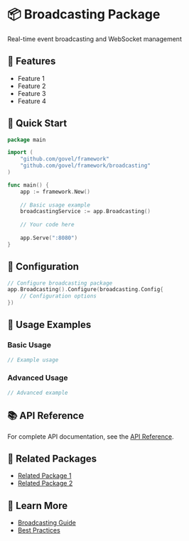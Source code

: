 # 📦 Broadcasting Package

Real-time event broadcasting and WebSocket management

## 🌟 Features

- Feature 1
- Feature 2
- Feature 3
- Feature 4

## 🚀 Quick Start

```go
package main

import (
    "github.com/govel/framework"
    "github.com/govel/framework/broadcasting"
)

func main() {
    app := framework.New()
    
    // Basic usage example
    broadcastingService := app.Broadcasting()
    
    // Your code here
    
    app.Serve(":8080")
}
```

## 📖 Configuration

```go
// Configure broadcasting package
app.Broadcasting().Configure(broadcasting.Config{
    // Configuration options
})
```

## 🔧 Usage Examples

### Basic Usage

```go
// Example usage
```

### Advanced Usage

```go
// Advanced example
```

## 📚 API Reference

For complete API documentation, see the [API Reference](../../api-reference/broadcasting.md).

## 🔗 Related Packages

- [Related Package 1](../package1/README.md)
- [Related Package 2](../package2/README.md)

## 📖 Learn More

- [Broadcasting Guide](guide.md)
- [Best Practices](best-practices.md)
